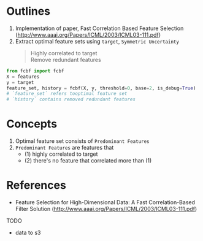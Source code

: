 # Outlines
1. Implementation of paper, Fast Correlation Based Feature Selection (http://www.aaai.org/Papers/ICML/2003/ICML03-111.pdf)
2. Extract optimal feature sets using `target`, `Symmetric Uncertainty`
    > Highly correlated to target  
    > Remove redundant features


```python
from fcbf import fcbf
X = features
y = target
feature_set, history = fcbf(X, y, threshold=0, base=2, is_debug=True)
# `feature_set` refers tooptimal feature set
# `history` contains removed redundant features
```

# Concepts
1. Optimal feature set consists of `Predominant Features`
2. `Predominant Features` are features that
    - (1) highly correlated to target
    - (2) there's no feature that correlated more than (1)
    
# References
- Feature Selection for High-Dimensional Data: A Fast Correlation-Based Filter Solution (http://www.aaai.org/Papers/ICML/2003/ICML03-111.pdf)

TODO
- data to s3
